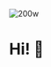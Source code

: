 
   ![200w](https://user-images.githubusercontent.com/116239970/236704479-b081b30e-ca73-416e-9f09-29f41825f708.gif)
# Hi! 🦉
<!--
**FelipeSaCh/FelipeSaCh** is a ✨ _special_ ✨ repository because its `README.md` (this file) appears on your GitHub profile.

Here are some ideas to get you started:

- 🔭 I’m currently working on ...
- 🌱 I’m currently learning ...
- 👯 I’m looking to collaborate on ...
- 🤔 I’m looking for help with ...
- 💬 Ask me about ...
- 📫 How to reach me: ...
- 😄 Pronouns: ...
- ⚡ Fun fact: ...
-->
